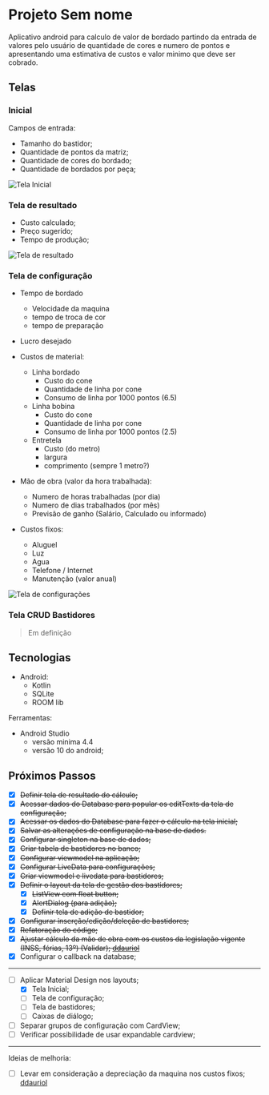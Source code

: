 # Projeto Sem nome

Aplicativo android para calculo de valor de bordado partindo da entrada de valores pelo usuário de quantidade de cores e numero de pontos e apresentando uma estimativa de custos e valor minimo que deve ser cobrado.

## Telas

### Inicial

Campos de entrada:

- Tamanho do bastidor;
- Quantidade de pontos da matriz;
- Quantidade de cores do bordado;
- Quantidade de bordados por peça;

![Tela Inicial](TelaInicial.jpg)

### Tela de resultado

- Custo calculado;
- Preço sugerido;
- Tempo de produção;

![Tela de resultado](Resultado.jpg)

### Tela de configuração

- Tempo de bordado
  - Velocidade da maquina
  - tempo de troca de cor
  - tempo de preparação

- Lucro desejado

- Custos de material:
  - Linha bordado
    - Custo do cone
    - Quantidade de linha por cone
    - Consumo de linha por 1000 pontos (6.5)
  - Linha bobina
    - Custo do cone
    - Quantidade de linha por cone
    - Consumo de linha por 1000 pontos (2.5)
  - Entretela
    - Custo (do metro)
    - largura
    - comprimento (sempre 1 metro?)

- Mão de obra (valor da hora trabalhada):
  - Numero de horas trabalhadas (por dia)
  - Numero de dias trabalhados (por mês)
  - Previsão de ganho (Salário, Calculado ou informado)

- Custos fixos:
  - Aluguel
  - Luz
  - Agua
  - Telefone / Internet
  - Manutenção (valor anual)

![Tela de configurações](Configuracoes.jpg)

### Tela CRUD Bastidores

> Em definição

## Tecnologias

- Android:
  - Kotlin
  - SQLite
  - ROOM lib

Ferramentas:

- Android Studio
  - versão minima 4.4
  - versão 10 do android;

## Próximos Passos

- [X] ~~Definir tela de resultado do cálculo;~~
- [X] ~~Acessar dados do Database para popular os editTexts da tela de configuração;~~
- [X] ~~Acessar os dados do Database para fazer o cálculo na tela inicial;~~
- [X] ~~Salvar as alterações de configuração na base de dados.~~
- [X] ~~Configurar singleton na base de dados;~~
- [X] ~~Criar tabela de bastidores no banco;~~
- [X] ~~Configurar viewmodel na aplicação;~~
- [X] ~~Configurar LiveData para configurações;~~
- [X] ~~Criar viewmodel e livedata para bastidores;~~
- [X] ~~Definir o layout da tela de gestão dos bastidores;~~
  - [X] ~~ListView com float button;~~
  - [X] ~~AlertDialog (para adição);~~
  - [X] ~~Definir tela de adição de bastidor;~~
- [X] ~~Configurar inserção/edição/deleção de bastidores;~~
- [X] ~~Refatoração do código;~~
- [X] ~~Ajustar cálculo da mão de obra com os custos da legislação vigente (INSS, férias, 13º) (Validar); [ddauriol](https://www.twitch.tv/ddauriol)~~
- [X] Configurar o callback na database;

----

- [ ] Aplicar Material Design nos layouts;
  - [X] Tela Inicial;
  - [ ] Tela de configuração;
  - [ ] Tela de bastidores;
  - [ ] Caixas de diálogo;
- [ ] Separar grupos de configuração com CardView;
- [ ] Verificar possibilidade de usar expandable cardview;

----
Ideias de melhoria:

- [ ] Levar em consideração a depreciação da maquina nos custos fixos; [ddauriol](https://www.twitch.tv/ddauriol)

